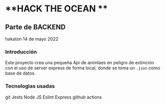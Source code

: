 # **HACK THE OCEAN **
## Parte de BACKEND

hakaton  14 de mayo 2022

### Introducción
Este proyecto crea una pequeña Api de animlaes en peligro de extinción con el uso de server express de forma local, donde se toma un `.json` como base de datos.


### Tecnologias usadas
git 
Jests
Node JS
Eslint
Express
github actions